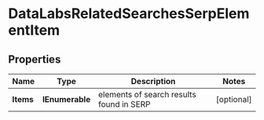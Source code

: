 # DataLabsRelatedSearchesSerpElementItem


## Properties

| Name | Type | Description | Notes |
|------------ | ------------- | ------------- | -------------|
**Items** | **IEnumerable<string>** | elements of search results found in SERP |[optional]|